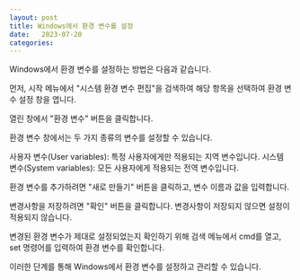 ```yaml
---
layout: post
title: Windows에서 환경 변수를 설정
date:   2023-07-20
categories: 
---
```


Windows에서 환경 변수를 설정하는 방법은 다음과 같습니다.

먼저, 시작 메뉴에서 "시스템 환경 변수 편집"을 검색하여 해당 항목을 선택하여 환경 변수 설정 창을 엽니다.

열린 창에서 "환경 변수" 버튼을 클릭합니다.

환경 변수 창에서는 두 가지 종류의 변수를 설정할 수 있습니다.

사용자 변수(User variables): 특정 사용자에게만 적용되는 지역 변수입니다.
시스템 변수(System variables): 모든 사용자에게 적용되는 전역 변수입니다.

환경 변수를 추가하려면 "새로 만들기" 버튼을 클릭하고, 변수 이름과 값을 입력합니다.

변경사항을 저장하려면 "확인" 버튼을 클릭합니다. 변경사항이 저장되지 않으면 설정이 적용되지 않습니다.

변경된 환경 변수가 제대로 설정되었는지 확인하기 위해 검색 메뉴에서 cmd를 열고, set 명령어를 입력하여 환경 변수를 확인합니다.

이러한 단계를 통해 Windows에서 환경 변수를 설정하고 관리할 수 있습니다.